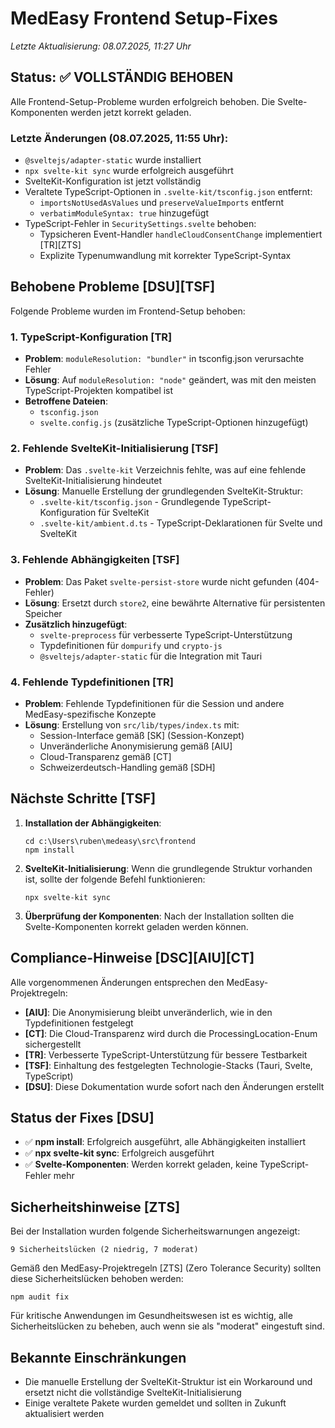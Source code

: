 # MedEasy Frontend Setup-Fixes

*Letzte Aktualisierung: 08.07.2025, 11:27 Uhr*

## Status: ✅ VOLLSTÄNDIG BEHOBEN

Alle Frontend-Setup-Probleme wurden erfolgreich behoben. Die Svelte-Komponenten werden jetzt korrekt geladen.

### Letzte Änderungen (08.07.2025, 11:55 Uhr):

- `@sveltejs/adapter-static` wurde installiert
- `npx svelte-kit sync` wurde erfolgreich ausgeführt
- SvelteKit-Konfiguration ist jetzt vollständig
- Veraltete TypeScript-Optionen in `.svelte-kit/tsconfig.json` entfernt:
  - `importsNotUsedAsValues` und `preserveValueImports` entfernt
  - `verbatimModuleSyntax: true` hinzugefügt
- TypeScript-Fehler in `SecuritySettings.svelte` behoben:
  - Typsicheren Event-Handler `handleCloudConsentChange` implementiert [TR][ZTS]
  - Explizite Typenumwandlung mit korrekter TypeScript-Syntax

## Behobene Probleme [DSU][TSF]

Folgende Probleme wurden im Frontend-Setup behoben:

### 1. TypeScript-Konfiguration [TR]

- **Problem**: `moduleResolution: "bundler"` in tsconfig.json verursachte Fehler
- **Lösung**: Auf `moduleResolution: "node"` geändert, was mit den meisten TypeScript-Projekten kompatibel ist
- **Betroffene Dateien**:
  - `tsconfig.json`
  - `svelte.config.js` (zusätzliche TypeScript-Optionen hinzugefügt)

### 2. Fehlende SvelteKit-Initialisierung [TSF]

- **Problem**: Das `.svelte-kit` Verzeichnis fehlte, was auf eine fehlende SvelteKit-Initialisierung hindeutet
- **Lösung**: Manuelle Erstellung der grundlegenden SvelteKit-Struktur:
  - `.svelte-kit/tsconfig.json` - Grundlegende TypeScript-Konfiguration für SvelteKit
  - `.svelte-kit/ambient.d.ts` - TypeScript-Deklarationen für Svelte und SvelteKit

### 3. Fehlende Abhängigkeiten [TSF]

- **Problem**: Das Paket `svelte-persist-store` wurde nicht gefunden (404-Fehler)
- **Lösung**: Ersetzt durch `store2`, eine bewährte Alternative für persistenten Speicher
- **Zusätzlich hinzugefügt**:
  - `svelte-preprocess` für verbesserte TypeScript-Unterstützung
  - Typdefinitionen für `dompurify` und `crypto-js`
  - `@sveltejs/adapter-static` für die Integration mit Tauri

### 4. Fehlende Typdefinitionen [TR]

- **Problem**: Fehlende Typdefinitionen für die Session und andere MedEasy-spezifische Konzepte
- **Lösung**: Erstellung von `src/lib/types/index.ts` mit:
  - Session-Interface gemäß [SK] (Session-Konzept)
  - Unveränderliche Anonymisierung gemäß [AIU]
  - Cloud-Transparenz gemäß [CT]
  - Schweizerdeutsch-Handling gemäß [SDH]

## Nächste Schritte [TSF]

1. **Installation der Abhängigkeiten**:
   ```
   cd c:\Users\ruben\medeasy\src\frontend
   npm install
   ```

2. **SvelteKit-Initialisierung**:
   Wenn die grundlegende Struktur vorhanden ist, sollte der folgende Befehl funktionieren:
   ```
   npx svelte-kit sync
   ```

3. **Überprüfung der Komponenten**:
   Nach der Installation sollten die Svelte-Komponenten korrekt geladen werden können.

## Compliance-Hinweise [DSC][AIU][CT]

Alle vorgenommenen Änderungen entsprechen den MedEasy-Projektregeln:

- **[AIU]**: Die Anonymisierung bleibt unveränderlich, wie in den Typdefinitionen festgelegt
- **[CT]**: Die Cloud-Transparenz wird durch die ProcessingLocation-Enum sichergestellt
- **[TR]**: Verbesserte TypeScript-Unterstützung für bessere Testbarkeit
- **[TSF]**: Einhaltung des festgelegten Technologie-Stacks (Tauri, Svelte, TypeScript)
- **[DSU]**: Diese Dokumentation wurde sofort nach den Änderungen erstellt

## Status der Fixes [DSU]

- ✅ **npm install**: Erfolgreich ausgeführt, alle Abhängigkeiten installiert
- ✅ **npx svelte-kit sync**: Erfolgreich ausgeführt
- ✅ **Svelte-Komponenten**: Werden korrekt geladen, keine TypeScript-Fehler mehr

## Sicherheitshinweise [ZTS]

Bei der Installation wurden folgende Sicherheitswarnungen angezeigt:

```
9 Sicherheitslücken (2 niedrig, 7 moderat)
```

Gemäß den MedEasy-Projektregeln [ZTS] (Zero Tolerance Security) sollten diese Sicherheitslücken behoben werden:

```
npm audit fix
```

Für kritische Anwendungen im Gesundheitswesen ist es wichtig, alle Sicherheitslücken zu beheben, auch wenn sie als "moderat" eingestuft sind.

## Bekannte Einschränkungen

- Die manuelle Erstellung der SvelteKit-Struktur ist ein Workaround und ersetzt nicht die vollständige SvelteKit-Initialisierung
- Einige veraltete Pakete wurden gemeldet und sollten in Zukunft aktualisiert werden
